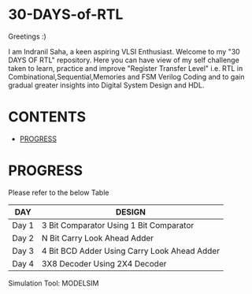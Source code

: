# 30-DAYS-of-RTL

Greetings :)

I am Indranil Saha, a keen aspiring VLSI Enthusiast.
Welcome to my "30 DAYS OF RTL" repository. Here you can have view of my self challenge taken to learn, practice and improve "Register Transfer Level" i.e. RTL in Combinational,Sequential,Memories and FSM Verilog Coding and to gain gradual greater insights into Digital System Design and HDL.

# CONTENTS
* [PROGRESS](#PROGRESS)


# PROGRESS
Please refer to the below Table

|DAY|DESIGN|
|---|---|
|Day 1|3 Bit Comparator Using 1 Bit Comparator|
|Day 2|N Bit Carry Look Ahead Adder|
|Day 3|4 Bit BCD Adder Using Carry Look Ahead Adder|
|Day 4|3X8 Decoder Using 2X4 Decoder|

Simulation Tool: MODELSIM
